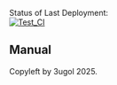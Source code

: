 Status of Last Deployment:<br>
[![Test_CI](https://github.com/3ugol/ci-t/actions/workflows/main.yml/badge.svg)](https://github.com/3ugol/ci-t/actions/workflows/main.yml)

## Manual 

Copyleft by 3ugol 2025.
